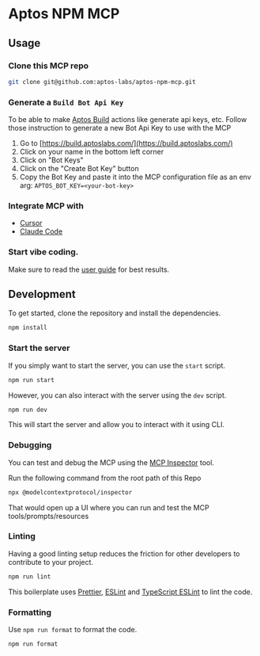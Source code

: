 # Aptos NPM MCP

## Usage

### Clone this MCP repo

```bash
git clone git@github.com:aptos-labs/aptos-npm-mcp.git
```

### Generate a `Build Bot Api Key`

To be able to make [Aptos Build](https://build.aptoslabs.com/) actions like generate api keys, etc. Follow those instruction to generate a new Bot Api Key to use with the MCP

1. Go to [https://build.aptoslabs.com/](https://build.aptoslabs.com/)
2. Click on your name in the bottom left corner
3. Click on "Bot Keys"
4. Click on the "Create Bot Key" button
5. Copy the Bot Key and paste it into the MCP configuration file as an env arg: `APTOS_BOT_KEY=<your-bot-key>`

### Integrate MCP with

- [Cursor](./integration_guides/cursor.md)
- [Claude Code](./integration_guides/claude_code.md)

### Start vibe coding.

Make sure to read the [user guide](./integration_guides/user_guide.md) for best results.

## Development

To get started, clone the repository and install the dependencies.

```bash
npm install
```

### Start the server

If you simply want to start the server, you can use the `start` script.

```bash
npm run start
```

However, you can also interact with the server using the `dev` script.

```bash
npm run dev
```

This will start the server and allow you to interact with it using CLI.

### Debugging

You can test and debug the MCP using the [MCP Inspector](https://github.com/modelcontextprotocol/inspector) tool.

Run the following command from the root path of this Repo

```bash
npx @modelcontextprotocol/inspector
```

That would open up a UI where you can run and test the MCP tools/prompts/resources

### Linting

Having a good linting setup reduces the friction for other developers to contribute to your project.

```bash
npm run lint
```

This boilerplate uses [Prettier](https://prettier.io/), [ESLint](https://eslint.org/) and [TypeScript ESLint](https://typescript-eslint.io/) to lint the code.

### Formatting

Use `npm run format` to format the code.

```bash
npm run format
```
